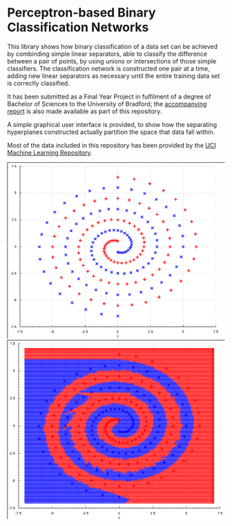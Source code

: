# Perceptron-based Binary Classification Networks

This library shows how binary classification of a data set can be achieved by combinding simple linear separators, able to classify the difference between a pair of points, by using unions or intersections of those simple classifiers. The classification network is constructed one pair at a time, adding new linear separators as necessary until the entire training data set is correctly classified.

It has been submitted as a Final Year Project in fulfilment of a degree of Bachelor of Sciences to the University of Bradford; the [accompanying report](extra/report.pdf) is also made available as part of this repository.

A simple graphical user interface is provided, to show how the separating hyperplanes constructed actually partition the space that data fall within.

Most of the data included in this repository has been provided by the [UCI Machine Learning Repository](https://archive.ics.uci.edu/ml/index.php).

![Spiral Dataset](extra/spiralData.png) ![Spiral Dataset, Classified](extra/spiralBasic.png)
